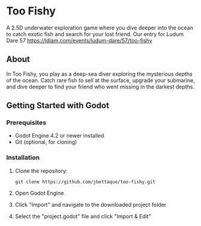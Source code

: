 # Too Fishy

A 2.5D underwater exploration game where you dive deeper into the ocean to catch exotic fish and search for your lost friend. Our entry for Ludum Dare 57 https://ldjam.com/events/ludum-dare/57/too-fishy

## About

In Too Fishy, you play as a deep-sea diver exploring the mysterious depths of the ocean. Catch rare fish to sell at the surface, upgrade your submarine, and dive deeper to find your friend who went missing in the darkest depths.

## Getting Started with Godot

### Prerequisites

- Godot Engine 4.2 or newer installed
- Git (optional, for cloning)

### Installation

1. Clone the repository:

   ```
   git clone https://github.com/jbettaque/too-fishy.git
   ```

2. Open Godot Engine
3. Click "Import" and navigate to the downloaded project folder
4. Select the "project.godot" file and click "Import & Edit"
